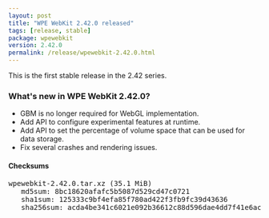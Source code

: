 ```yaml
---
layout: post
title: "WPE WebKit 2.42.0 released"
tags: [release, stable]
package: wpewebkit
version: 2.42.0
permalink: /release/wpewebkit-2.42.0.html
---
```


This is the first stable release in the 2.42 series.

### What's new in WPE WebKit 2.42.0?

- GBM is no longer required for WebGL implementation.
- Add API to configure experimental features at runtime.
- Add API to set the percentage of volume space that can be used for data storage.
- Fix several crashes and rendering issues.

#### Checksums

<pre>
wpewebkit-2.42.0.tar.xz (35.1 MiB)
   md5sum: 8bc18620afafc5b5087d529cd47c0721
   sha1sum: 125333c9bf4efa85f780ad422f3fb9fc39d43636
   sha256sum: acda4be341c6021e092b36612c88d596dae4dd7f41e6ac47425d645dffdfe5ed
</pre>
